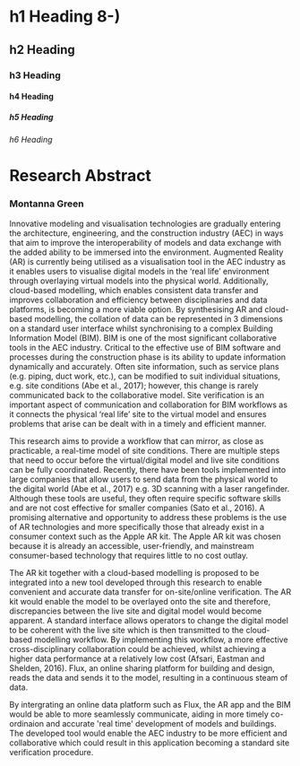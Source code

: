 # h1 Heading 8-)
## h2 Heading
### h3 Heading
#### h4 Heading
##### h5 Heading
###### h6 Heading

# Research Abstract
### Montanna Green
Innovative modeling and visualisation technologies are gradually entering the architecture, engineering, and the construction industry (AEC) in ways that aim to improve the interoperability of models and data exchange with the added ability to be immersed into the environment. Augmented Reality (AR) is currently being utilised as a visualisation tool in the AEC industry as it enables users to visualise digital models in the ‘real life’ environment through overlaying virtual models into the physical world. Additionally, cloud-based modelling, which enables consistent data transfer and improves collaboration and efficiency between disciplinaries and data platforms, is becoming a more viable option. By synthesising AR and cloud-based modelling, the collation of data can be represented in 3 dimensions on a standard user interface whilst synchronising to a complex Building Information Model (BIM). BIM is one of the most significant collaborative tools in the AEC industry. Critical to the effective use of BIM software and processes during the construction phase is its ability to update information dynamically and accurately. Often site information, such as service plans (e.g. piping, duct work, etc.), can be modified to suit individual situations, e.g. site conditions (Abe et al., 2017); however, this change is rarely communicated back to the collaborative model. Site verification is an important aspect of communication and collaboration for BIM workflows as it connects the physical ‘real life’ site to the virtual model and ensures problems that arise can be dealt with in a timely and efficient manner.

This research aims to provide a workflow that can mirror, as close as practicable, a real-time model of site conditions. There are multiple steps that need to occur before the virtual/digital model and live site conditions can be fully coordinated. Recently, there have been tools implemented into large companies that allow users to send data from the physical world to the digital world (Abe et al., 2017) e.g. 3D scanning with a laser rangefinder. Although these tools are useful, they often require specific software skills and are not cost effective for smaller companies (Sato et al., 2016). A promising alternative and opportunity to address these problems is the use of AR technologies and more specifically those that already exist in a consumer context such as the Apple AR kit. The Apple AR kit was chosen because it is already an accessible, user-friendly, and mainstream consumer-based technology that requires little to no cost outlay.

The AR kit together with a cloud-based modelling is proposed to be integrated into a new tool developed through this research to enable convenient and accurate data transfer for on-site/online verification. The AR kit would enable the model to be overlayed onto the site and therefore, discrepancies between the live site and digital model would become apparent. A standard interface allows operators to change the digital model to be coherent with the live site which is then transmitted to the cloud-based modelling workflow. By implementing this workflow, a more effective cross-disciplinary collaboration could be achieved, whilst achieving a higher data performance at a relatively low cost (Afsari, Eastman and Shelden, 2016). Flux, an online sharing platform for building and design, reads the data and sends it to the model, resulting in a continuous steam of data.

By intergrating an online data platform such as Flux, the AR app and the BIM would be able to more seamlessly communicate, aiding in more timely co-ordinaion and accurate 'real time' development of models and buildings. The developed tool would enable the AEC industry to be more efficient and collaborative which could result in this application becoming a standard site verification procedure.
